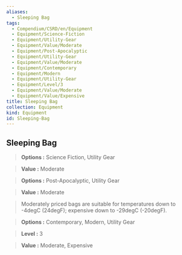 ```yaml
---
aliases:
  - Sleeping Bag
tags:
  - Compendium/CSRD/en/Equipment
  - Equipment/Science-Fiction
  - Equipment/Utility-Gear
  - Equipment/Value/Moderate
  - Equipment/Post-Apocalyptic
  - Equipment/Utility-Gear
  - Equipment/Value/Moderate
  - Equipment/Contemporary
  - Equipment/Modern
  - Equipment/Utility-Gear
  - Equipment/Level/3
  - Equipment/Value/Moderate
  - Equipment/Value/Expensive
title: Sleeping Bag
collection: Equipment
kind: Equipment
id: Sleeping-Bag
---
```

## Sleeping Bag    
    
>    
> **Options :** Science Fiction, Utility Gear    
> **Value :** Moderate    
    
>    
> **Options :** Post-Apocalyptic, Utility Gear    
> **Value :** Moderate    
    
>Moderately priced bags are suitable for temperatures down to -4degC (24degF); expensive down to -29degC (-20degF).    
> **Options :** Contemporary, Modern, Utility Gear    
> **Level :** 3    
> **Value :** Moderate, Expensive
